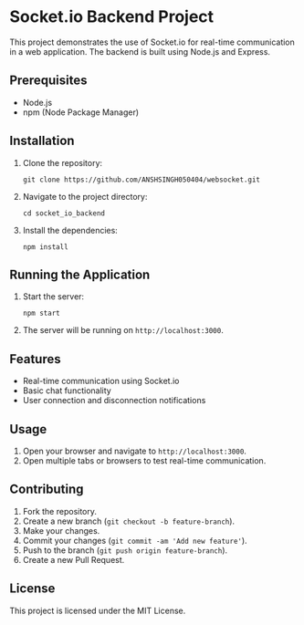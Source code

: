 # Socket.io Backend Project

This project demonstrates the use of Socket.io for real-time communication in a web application. The backend is built using Node.js and Express.

## Prerequisites

- Node.js
- npm (Node Package Manager)

## Installation

1. Clone the repository:
    ```
    git clone https://github.com/ANSHSINGH050404/websocket.git
    ```
2. Navigate to the project directory:
    ```
    cd socket_io_backend
    ```
3. Install the dependencies:
    ```
    npm install
    ```

## Running the Application

1. Start the server:
    ```
    npm start
    ```
2. The server will be running on `http://localhost:3000`.

## Features

- Real-time communication using Socket.io
- Basic chat functionality
- User connection and disconnection notifications

## Usage

1. Open your browser and navigate to `http://localhost:3000`.
2. Open multiple tabs or browsers to test real-time communication.

## Contributing

1. Fork the repository.
2. Create a new branch (`git checkout -b feature-branch`).
3. Make your changes.
4. Commit your changes (`git commit -am 'Add new feature'`).
5. Push to the branch (`git push origin feature-branch`).
6. Create a new Pull Request.

## License

This project is licensed under the MIT License.

